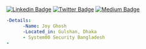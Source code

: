 [![Linkedin Badge](https://img.shields.io/badge/-Joy%20Ghosh-blue?style=social&logo=Linkedin&logoColor=blue&link=https://www.linkedin.com/in/0xjoyghosh/)](https://www.linkedin.com/in/0xjoyghosh/) [![Twitter Badge](http://img.shields.io/badge/-@0xjoyghosh-1ca0f1?style=social&logo=twitter&logoColor=blue&link=https://twitter.com/0xjoyghosh)](https://twitter.com/0xjoyghosh) [![Medium Badge](http://img.shields.io/badge/-@0xjoyghosh-1ca0f1?style=social&logo=Medium&logoColor=black&link=https://medium.com/@0xjoyghosh)](https://medium.com/@0xjoyghosh)

```yaml
-Details:
      -Name: Joy Ghosh
      -Located_in: Gulshan, Dhaka
      - System00 Security Bangladesh
-

```
